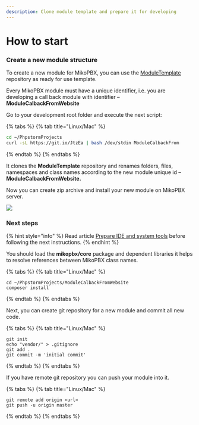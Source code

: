 ```yaml
---
description: Clone module template and prepare it for developing
---
```


# How to start

### Create a new module structure

To create a new module for MikoPBX, you can use the [ModuleTemplate](https://github.com/mikopbx/ModuleTemplate) repository as ready for use template.

Every MikoPBX module must have a unique identifier, i.e. you are developing a call back module with identifier – **ModuleCalbackFromWebsite**

Go to your development root folder and execute the next script: 

{% tabs %}
{% tab title="Linux/Mac" %}
```bash
cd ~/PhpstormProjects
curl -sL https://git.io/JtzEa | bash /dev/stdin ModuleCalbackFrom
```
{% endtab %}
{% endtabs %}

It clones the **ModuleTemplate** repository and renames folders, files, namespaces and class names according to the new module unique id – **ModuleCalbackFromWebsite.**

Now you can create zip archive and install your new module on MikoPBX server.

![](../.gitbook/assets/screenflow.gif)

### Next steps

{% hint style="info" %}
Read article [Prepare IDE and system tools](../faq/prepare-ide-tools.md) before following the next instructions.
{% endhint %}

You should load the **mikopbx/core** package and dependent libraries it helps to resolve references between MikoPBX class names.  

{% tabs %}
{% tab title="Linux/Mac" %}
```text
cd ~/PhpstormProjects/ModuleCalbackFromWebsite
composer install
```
{% endtab %}
{% endtabs %}

Next, you can create git repository for a new module and commit all new code. 

{% tabs %}
{% tab title="Linux/Mac" %}
```text
git init
echo "vendor/" > .gitignore
git add .
git commit -m 'initial commit'
```
{% endtab %}
{% endtabs %}

If you have remote git repository you can push your module into it.

{% tabs %}
{% tab title="Linux/Mac" %}
```text
git remote add origin <url>
git push -u origin master
```
{% endtab %}
{% endtabs %}





